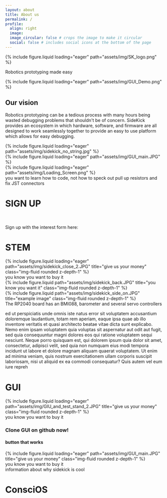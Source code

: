```yaml
---
layout: about
title: About us
permalink: /
profile:
  align: right
  image:
  image_circular: false # crops the image to make it circular
  social: false # includes social icons at the bottom of the page
---
```

<div class="intro">
    <div class="logo">
        {%  include figure.liquid
            loading="eager"
            path="assets/img/SK_logo.png"
        %}
    </div>
    <div id="slogan">
        <p>Robotics prototyping made easy</p>
    </div>
</div>
<div class="row" id="about">
    <div class="col-sm mt-2 mt-md-0">
        {%  include figure.liquid
            loading="eager"
            path="assets/img/GUI_Demo.png"
        %}
    </div>
    <div class="col-sm mt-2 mt-md-0" id="our-vision">
        <h2>Our vision</h2>
        <p>Robotics prototyping can be a tedious process with many hours being wasted debugging problems that shouldn't be of concern. SideKick provides an ecosystem in which hardware, software, and firmware are all designed to work seamlessly together to provide an easy to use platform which allows for easy debugging.</p>
    </div>
</div>
<div class="row">
    <div class="col-sm mt-3 mt-md-0" href="/STEM">
        {%  include figure.liquid
            loading="eager"
            path="assets/img/sidekick_no_string.jpg"
        %}
    </div>
    <div class="col-sm mt-3 mt-md-0" href="/GUI">
        {%  include figure.liquid
            loading="eager"
            path="assets/img/GUI_main.JPG"
        %}
    </div>
    <div class="col-sm mt-3 mt-md-0" href="/GUI">
        {%  include figure.liquid
            loading="eager"
            path="assets/img/Loading_Screen.png"
        %}
    </div>
</div>
<div class="caption">
   you want to learn how to code, not how to speck out pull up resistors and fix JST connectors
</div>

 <div class="row">
    <h1>SIGN UP</h1>
    <br>
    <p>
    Sign up with the interest form here:
    </p>
 </div>
 <div class="row" id="STEM_info">
    <h1>STEM</h1>
 </div>
<div class="row">
    <div class="col-sm mt-3 mt-md-0">
        {% include figure.liquid loading="eager" path="assets/img/sidekick_close_2.JPG" title="give us your money" class="img-fluid rounded z-depth-1" %}
    </div>
</div>
<div class="caption">
    you know you want to buy it
</div>
<div class="row justify-content-sm-center">
    <div class="col-sm-8 mt-3 mt-md-0">
        {% include figure.liquid path="assets/img/sidekick_back.JPG" title="you know you want it" class="img-fluid rounded z-depth-1" %}
    </div>
    <div class="col-sm-4 mt-3 mt-md-0">
        {% include figure.liquid path="assets/img/sidekick_side_on.JPG" title="example image" class="img-fluid rounded z-depth-1" %}
    </div>
</div>
<div class="caption">
    The RP2040 board has an BMI088, barometer and several servo controllers
</div>
 <p>
 ed ut perspiciatis unde omnis iste natus error sit voluptatem accusantium doloremque laudantium, totam rem aperiam, eaque ipsa quae ab illo inventore veritatis et quasi architecto beatae vitae dicta sunt explicabo. Nemo enim ipsam voluptatem quia voluptas sit aspernatur aut odit aut fugit, sed quia consequuntur magni dolores eos qui ratione voluptatem sequi nesciunt. Neque porro quisquam est, qui dolorem ipsum quia dolor sit amet, consectetur, adipisci velit, sed quia non numquam eius modi tempora incidunt ut labore et dolore magnam aliquam quaerat voluptatem. Ut enim ad minima veniam, quis nostrum exercitationem ullam corporis suscipit laboriosam, nisi ut aliquid ex ea commodi consequatur? Quis autem vel eum iure repreh
</p>
<div class="row" id="GUI_info">
    <h1>GUI</h1>
</div>
<div class="row">
    <div class="col-sm mt-3 mt-md-0">
        {% include figure.liquid loading="eager" path="assets/img/GIU_and_test_stand_2.JPG" title="give us your money" class="img-fluid rounded z-depth-1" %}
    </div>
</div>
<div class="caption">
    you know you want to buy it
</div>
<h3>Clone GUI on github now!</h3>
<h4> button that works </h4>
<div class="row">
    <div class="col-sm mt-3 mt-md-0">
        {% include figure.liquid loading="eager" path="assets/img/GUI_main.JPG" title="give us your money" class="img-fluid rounded z-depth-1" %}
    </div>
</div>
<div class="caption">
    you know you want to buy it
</div>
information about why sidekick is cool
 <div class="row" id="ConsciOS_info">
    <h1>ConsciOS</h1>
 </div>
